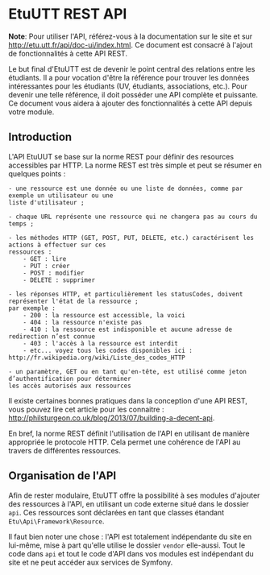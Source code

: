 
EtuUTT REST API
===============

**Note**: Pour utiliser l'API, référez-vous à la documentation sur le site et sur
http://etu.utt.fr/api/doc-ui/index.html. Ce document est consacré à l'ajout de fonctionnalités à cette
API REST.


Le but final d'EtuUTT est de devenir le point central des relations entre les étudiants. Il a pour
vocation d'être la référence pour trouver les données intéressantes pour les étudiants (UV, étudiants,
associations, etc.). Pour devenir une telle référence, il doit posséder une API complète et puissante.
Ce document vous aidera à ajouter des fonctionnalités à cette API depuis votre module.


Introduction
-------------------

L'API EtuUUT se base sur la norme REST pour définir des resources accessibles par HTTP. La norme REST
est très simple et peut se résumer en quelques points :

    - une ressource est une donnée ou une liste de données, comme par exemple un utilisateur ou une
    liste d'utilisateur ;

    - chaque URL représente une ressource qui ne changera pas au cours du temps ;

    - les méthodes HTTP (GET, POST, PUT, DELETE, etc.) caractérisent les actions à effectuer sur ces
    ressources :
        - GET : lire
        - PUT : créer
        - POST : modifier
        - DELETE : supprimer

    - les réponses HTTP, et particulièrement les statusCodes, doivent représenter l'état de la ressource ;
    par exemple :
        - 200 : la ressource est accessible, la voici
        - 404 : la ressource n'existe pas
        - 410 : la ressource est indisponible et aucune adresse de redirection n’est connue
        - 403 : l'accès à la ressource est interdit
        - etc... voyez tous les codes disponibles ici : http://fr.wikipedia.org/wiki/Liste_des_codes_HTTP

    - un paramètre, GET ou en tant qu'en-tête, est utilisé comme jeton d’authentification pour déterminer
    les accès autorisés aux ressources

Il existe certaines bonnes pratiques dans la conception d'une API REST, vous pouvez lire cet article
pour les connaitre : http://philsturgeon.co.uk/blog/2013/07/building-a-decent-api.

En bref, la norme REST définit l'utilisation de l'API en utilisant de manière appropriée le protocole
HTTP. Cela permet une cohérence de l'API au travers de différentes ressources.


Organisation de l'API
---------------------

Afin de rester modulaire, EtuUTT offre la possibilité à ses modules d'ajouter des ressources à l'API,
en utilisant un code externe situé dans le dossier `api`. Ces ressources sont déclarées en tant que
classes étandant `Etu\Api\Framework\Resource`.

Il faut bien noter une chose : l'API est totalement indépendante du site en lui-même, mise à part
qu'elle utilise le dossier `vendor` elle-aussi. Tout le code dans `api` et tout le code d'API dans vos
modules est indépendant du site et ne peut accéder aux services de Symfony.
